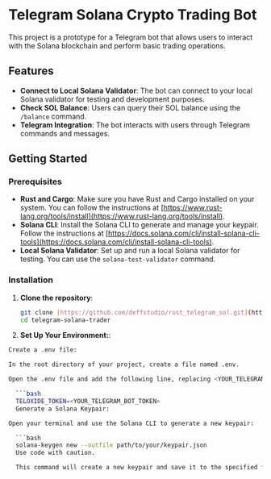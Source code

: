 # Telegram Solana Crypto Trading Bot

This project is a prototype for a Telegram bot that allows users to interact with the Solana blockchain and perform basic trading operations.

## Features

* **Connect to Local Solana Validator**: The bot can connect to your local Solana validator for testing and development purposes.
* **Check SOL Balance**: Users can query their SOL balance using the `/balance` command.
* **Telegram Integration**: The bot interacts with users through Telegram commands and messages.

## Getting Started

### Prerequisites

* **Rust and Cargo**: Make sure you have Rust and Cargo installed on your system. You can follow the instructions at [https://www.rust-lang.org/tools/install](https://www.rust-lang.org/tools/install).
* **Solana CLI**: Install the Solana CLI to generate and manage your keypair. Follow the instructions at [https://docs.solana.com/cli/install-solana-cli-tools](https://docs.solana.com/cli/install-solana-cli-tools).
* **Local Solana Validator**: Set up and run a local Solana validator for testing. You can use the `solana-test-validator` command.

### Installation

1. **Clone the repository**:

   ```bash
   git clone [https://github.com/deffstudio/rust_telegram_sol.git](https://github.com/deffstudio/rust_telegram_sol.git) 
   cd telegram-solana-trader

2. **Set Up Your Environment:**:
  ``` bash
  Create a .env file:

In the root directory of your project, create a file named .env.

Open the .env file and add the following line, replacing <YOUR_TELEGRAM_BOT_TOKEN> with the actual token you obtained from BotFather:

    ```bash
    TELOXIDE_TOKEN=<YOUR_TELEGRAM_BOT_TOKEN>
    Generate a Solana Keypair:

Open your terminal and use the Solana CLI to generate a new keypair:

    ```bash
    solana-keygen new --outfile path/to/your/keypair.json
    Use code with caution.

    This command will create a new keypair and save it to the specified file (keypair.json). Make sure to store this file securely, as it contains your private key, which is essential for interacting with the Solana blockchain.